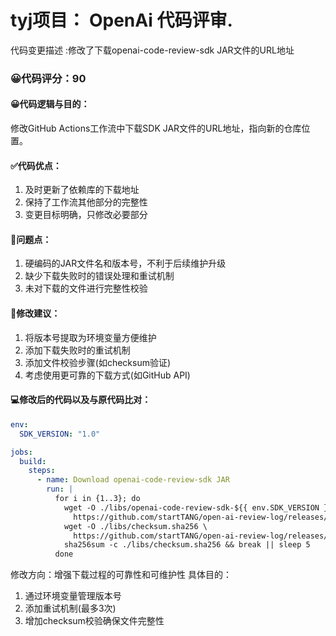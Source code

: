 # tyj项目： OpenAi 代码评审.
代码变更描述 :修改了下载openai-code-review-sdk JAR文件的URL地址

### 😀代码评分：90

#### 😀代码逻辑与目的：
修改GitHub Actions工作流中下载SDK JAR文件的URL地址，指向新的仓库位置。

#### ✅代码优点：
1. 及时更新了依赖库的下载地址
2. 保持了工作流其他部分的完整性
3. 变更目标明确，只修改必要部分

#### 🧐问题点：
1. 硬编码的JAR文件名和版本号，不利于后续维护升级
2. 缺少下载失败时的错误处理和重试机制
3. 未对下载的文件进行完整性校验

#### 🎯修改建议：
1. 将版本号提取为环境变量方便维护
2. 添加下载失败时的重试机制
3. 添加文件校验步骤(如checksum验证)
4. 考虑使用更可靠的下载方式(如GitHub API)

#### 💻修改后的代码以及与原代码比对：
```yaml
env:
  SDK_VERSION: "1.0"

jobs:
  build:
    steps:
      - name: Download openai-code-review-sdk JAR
        run: |
          for i in {1..3}; do
            wget -O ./libs/openai-code-review-sdk-${{ env.SDK_VERSION }}.jar \
              https://github.com/startTANG/open-ai-review-log/releases/download/v${{ env.SDK_VERSION }}/openai-code-review-sdk-${{ env.SDK_VERSION }}.jar && \
            wget -O ./libs/checksum.sha256 \
              https://github.com/startTANG/open-ai-review-log/releases/download/v${{ env.SDK_VERSION }}/checksum.sha256 && \
            sha256sum -c ./libs/checksum.sha256 && break || sleep 5
          done
```

修改方向：增强下载过程的可靠性和可维护性
具体目的：
1. 通过环境变量管理版本号
2. 添加重试机制(最多3次)
3. 增加checksum校验确保文件完整性